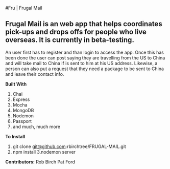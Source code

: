#Fru | Frugal Mail

## Frugal Mail is an web app that helps coordinates pick-ups and drops offs for people who live overseas. It is currently in beta-testing.
An user first has to register and than login to access the app. Once this has been done the user can post saying they are travelling from the US to China and will 
take mail to China if is sent to him at his US address. Likewise, a person can also put a request that they need a package to be sent to China and leave their contact info.


**Built With**
1. Chai
2. Express
3. Mocha
4. MongoDB
5. Nodemon
6. Passport
7. and much, much more

**To Install**
1. git clone git@github.com:rbirchtree/FRUGAL-MAIL.git
2. npm install
3.nodemon server

**Contributors:**
Rob Birch
Pat Ford
